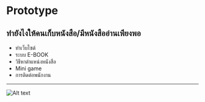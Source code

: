 # Prototype

## ทำยังไงให้คนเก็บหนังสือ/มีหนังสืออ่านเพียงพอ

- ทำเว็บไซต์
- ระบบ E-BOOK
- วิธีหาตำแหน่งหนังสือ
- Mini game
- การติดต่อพนักงาน

---
![Alt text](/image_prototype/21.png)
